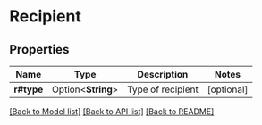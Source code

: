 # Recipient

## Properties

Name | Type | Description | Notes
------------ | ------------- | ------------- | -------------
**r#type** | Option<**String**> | Type of recipient | [optional]

[[Back to Model list]](../README.md#documentation-for-models) [[Back to API list]](../README.md#documentation-for-api-endpoints) [[Back to README]](../README.md)


